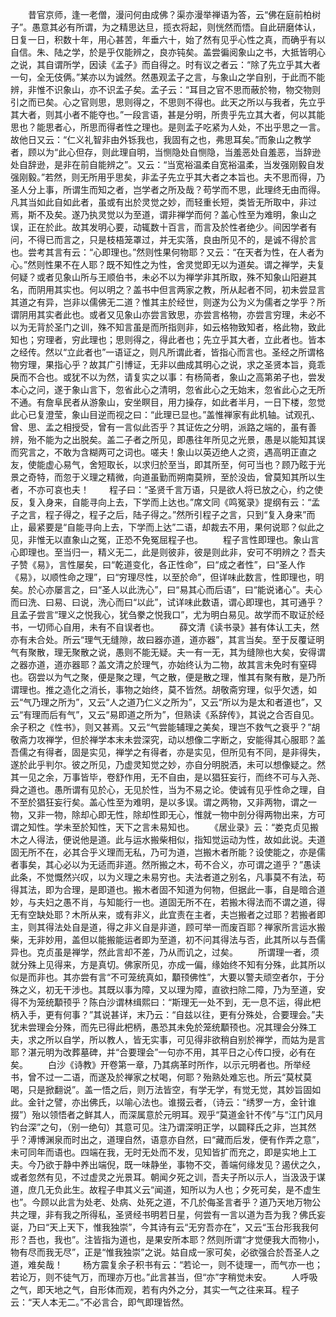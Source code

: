 <!-- { "loadSidebar": true } -->
　　昔官京师，逢一老僧，漫问何由成佛？渠亦漫举禅语为答，云“佛在庭前柏树子”。愚意其必有所谓，为之精思达旦，揽衣将起，则恍然而悟。自此研磨体认，日复一日，积数十年，用心甚苦，年垂六十，始了然有见乎心性之真，而确乎有以自信。朱、陆之学，於是乎仅能辨之，良亦钝矣。盖尝徧阅象山之书，大抵皆明心之说，其自谓所学，因读《孟子》而自得之。时有议之者云：“除了先立乎其大者一句，全无伎俩。”某亦以为诚然。然愚观孟子之言，与象山之学自别，于此而不能辨，非惟不识象山，亦不识孟子矣。孟子云：“耳目之官不思而蔽於物，物交物则引之而已矣。心之官则思，思则得之，不思则不得也。此天之所以与我者，先立乎其大者，则其小者不能夺也。”一段言语，甚是分明，所贵乎先立其大者，何以其能思也？能思者心，所思而得者性之理也。是则孟子吃紧为人处，不出乎思之一言。故他日又云：“仁义礼智非由外铄我也，我固有之也，弗思耳矣。”而象山之教学者，顾以为“此心但存，则此理自明，当恻隐处自恻隐，当羞恶处自羞恶，当辞逊处自辞逊，是非在前自能辨之”。又云：“当宽裕温柔自宽裕温柔，当发强刚毅自发强刚毅。”若然，则无所用乎思矣，非孟子先立乎其大者之本旨也。夫不思而得，乃圣人分上事，所谓生而知之者，岂学者之所及哉？苟学而不思，此理终无由而得。凡其当如此自如此者，虽或有出於灵觉之妙，而轻重长短，类皆无所取中，非过焉，斯不及矣。遂乃执灵觉以为至道，谓非禅学而何？盖心性至为难明，象山之误，正在於此。故其发明心要，动辄数十百言，而言及於性者绝少。间因学者有问，不得已而言之，只是枝梧笼罩过，并无实落，良由所见不的，是诚不得於言也。尝考其言有云：“心即理也。”然则性果何物耶？又云：“在天者为性，在人者为心。”然则性果不在人耶？既不知性之为性，舍灵觉即无以为道矣。谓之禅学，夫复何疑？或者见象山所与王顺伯书，未必不以为禅学非其所取，殊不知象山阳避其名，而阴用其实也。何以明之？盖书中但言两家之教，所从起者不同，初未尝显言其道之有异，岂非以儒佛无二道？惟其主於经世，则遂为公为义为儒者之学乎？所谓阴用其实者此也。或者又见象山亦尝言致思，亦尝言格物，亦尝言穷理，未必不以为无背於圣门之训，殊不知言虽是而所指则非，如云格物致知者，格此物，致此知也；穷理者，穷此理也；思则得之，得此者也；先立乎其大者，立此者也。皆本之经传。然以“立此者也”一语证之，则凡所谓此者，皆指心而言也。圣经之所谓格物穷理，果指心乎？故其广引博证，无非以曲成其明心之说，求之圣贤本旨，竟乖戾而不合也。或犹不以为然，请复实之以事：有杨简者，象山之高第弟子也，尝发本心之问，遂于象山言下，忽省此心之清明，忽省此心之无始末，忽省此心之无所不通。有詹阜民者从游象山，安坐瞑目，用力操存，如此者半月，一日下楼，忽觉此心已复澄莹，象山目逆而视之曰：“此理已显也。”盖惟禅家有此机轴。试观孔、曾、思、孟之相授受，曾有一言似此否乎？其证佐之分明，派路之端的，虽有善辨，殆不能为之出脱矣。盖二子者之所见，即愚往年所见之光景，愚是以能知其误而究言之，不敢为含糊两可之词也。嗟夫！象山以英迈绝人之资，遇高明正直之友，使能虚心易气，舍短取长，以求归於至当，即其所至，何可当也？顾乃眩于光景之奇特，而忽于义理之精微，向道虽勤而朔南莫辨，至於没齿，曾莫知其所以生者，不亦可哀也夫！
　　程子曰：“圣贤千言万语，只是欲人将已放之心，约之使反，复入身来，自能寻向上去，下学而上达也。”席文同《鸣冤录》提纲有云：“孟子之言，程子得之，程子之后，陆子得之。”然所引程子之言，只到“复入身来”而止，最紧要是“自能寻向上去，下学而上达”二语，却裁去不用，果何说耶？似此之见，非惟无以直象山之冤，正恐不免冤屈程子也。
　　程子言性即理也。象山言心即理也。至当归一，精义无二，此是则彼非，彼是则此非，安可不明辨之？吾夫子赞《易》，言性屡矣，曰“乾道变化，各正性命”，曰“成之者性”，曰“圣人作《易》，以顺性命之理”，曰“穷理尽性，以至於命”，但详味此数言，性即理也，明矣。於心亦屡言之，曰“圣人以此洗心”，曰“易其心而后语”，曰“能说诸心”。夫心而曰洗、曰易、曰说，洗心而曰“以此”，试详味此数语，谓心即理也，其可通乎？且孟子尝言“理义之悦我心，犹刍豢之悦我口”，尤为明白易见。故学而不取证於经书，一切师心自用，未有不自误者也。
　　薛文清《读书录》甚有体认工夫，然亦有未合处。所云“理气无缝隙，故曰器亦道，道亦器”，其言当矣。至于反覆证明气有聚散，理无聚散之说，愚则不能无疑。夫一有一无，其为缝隙也大矣，安得谓之器亦道，道亦器耶？盖文清之於理气，亦始终认为二物，故其言未免时有窒碍也。窃尝以为气之聚，便是聚之理，气之散，便是散之理，惟其有聚有散，是乃所谓理也。推之造化之消长，事物之始终，莫不皆然。胡敬斋穷理，似乎欠透，如云“气乃理之所为”，又云“人之道乃仁义之所为”，又云“所以为是太和者道也”，又云“有理而后有气”，又云“易即道之所为”，但熟读《系辞传》，其说之合否自见。余子积之《性书》，则又甚焉。又云“气尝能辅理之美矣，理岂不救气之衰乎？”胡敬斋力攻禅学，但於禅学本末未尝深究，动以想像二字断之，安能得其心服耶？盖吾儒之有得者，固是实见，禅学之有得者，亦是实见，但所见有不同，是非得失，遂於此乎判尔。彼之所见，乃虚灵知觉之妙，亦自分明脱洒，未可以想像疑之。然其一见之余，万事皆毕，卷舒作用，无不自由，是以猖狂妄行，而终不可与入尧、舜之道也。愚所谓有见於心，无见於性，当为不易之论。使诚有见乎性命之理，自不至於猖狂妄行矣。盖心性至为难明，是以多误。谓之两物，又非两物，谓之一物，又非一物，除却心即无性，除却性即无心，惟就一物中剖分得两物出来，方可谓之知性。学未至於知性，天下之言未易知也。
　　《居业录》云：“娄克贞见搬木之人得法，便说他是道。此与运水搬柴相似，指知觉运动为性，故如此说。夫道固无所不在，必其合乎义理而无私，乃可为道，岂搬木者所能？设使能之，亦是儒者事矣，其心必以为无适而非道。然所搬之木，苟不合义，亦可谓之道乎？”愚读此条，不觉慨然兴叹，以为义理之未易穷也。夫法者道之别名，凡事莫不有法，苟得其法，即为合理，是即道也。搬木者固不知道为何物，但据此一事，自是暗合道妙，与夫妇之愚不肖，与知能行一也。道固无所不在，若搬木得法而不谓之道，得无有空缺处耶？木所从来，或有非义，此宜责在主者，夫岂搬者之过耶？若搬者即主，则其得法处自是道，得之非义自是非道，顾可举一而废百耶？禅家所言运水搬柴，无非妙用，盖但以能搬能运者即为至道，初不问其得法与否，此其所以与吾儒异也。克贞虽是禅学，然此言却不差，乃从而讥之，过矣。
　　所谓理一者，须就分殊上见得来，方是真切。佛家所见，亦成一偏，缘始终不知有分殊，此其所以似是而非也。其亦尝有言“不可笼统真如，顜顸佛性”，大要以警夫顽空者尔，于分殊之义，初无干涉也。其既以事为障，又以理为障，直欲扫除二障，乃为至道，安得不为笼统顜顸乎？陈白沙谓林缉熙曰：“斯理无一处不到，无一息不运，得此杷柄入手，更有何事？”其说甚详，末乃云：“自兹以往，更有分殊处，合要理会。”夫犹未尝理会分殊，而先已得此杷柄，愚恐其未免於笼统顜顸也。况其理会分殊工夫，求之所以自学，所以教人，皆无实事，可见得非欲稍自别於禅学，而姑为是言耶？湛元明为改葬墓碑，并“合要理会”一句亦不用，其平日之心传口授，必有在矣。
　　白沙《诗教》开卷第一章，乃其病革时所作，以示元明者也。所举经书，曾不过一二语，而遂及於禅家之杖喝，何耶？殆熟处难忘也。所云“莫杖莫喝，只是掀翻说”。盖一悟之后，则万法皆空，有学无学，有觉无觉，其妙旨固如此。金针之譬，亦出佛氏，以喻心法也。谁掇云者，（诗云：“绣罗一方，金针谁掇”）殆以领悟者之鲜其人，而深属意於元明耳。观乎“莫道金针不传”与“江门风月钓台深”之句，（别一绝句）其意可见。注乃谓深明正学，以闢释氏之非，岂其然乎？溥博渊泉而时出之，道理自然，语意亦自然，曰“藏而后发，便有作弄之意”，未可同年而语也。四端在我，无时无处而不发，见知皆扩而充之，即是实地上工夫。今乃欲于静中养出端倪，既一味静坐，事物不交，善端何缘发见？遏伏之久，或者忽然有见，不过虚灵之光景耳。朝闻夕死之训，吾夫子所以示人，当汲汲于谋道，庶几无负此生。故程子申其义云“闻道，知所以为人也；夕死可矣，是不虚生也”。今顾以此言为处老、处病、处死之道，不几於侮圣言者乎？道乃天地万物公共之理，非有我之所得私，圣贤经书明若日星，何尝有一言以道为吾为我？佛氏妄诞，乃曰“天上天下，惟我独崇”，今其诗有云“无穷吾亦在”，又云“玉台形我我何形？吾也，我也”。注皆指为道也，是果安所本耶？然则所谓“才觉便我大而物小，物有尽而我无尽”，正是“惟我独崇”之说。姑自成一家可矣，必欲强合於吾圣人之道，难矣哉！
　　杨方震复余子积书有云：“若论一，则不徒理一，而气亦一也；若论万，则不徒气万，而理亦万也。”此言甚当，但“亦”字稍觉未安。
　　人呼吸之气，即天地之气，自形体而观，若有内外之分，其实一气之往来耳。程子云：“天人本无二。”不必言合，即气即理皆然。
